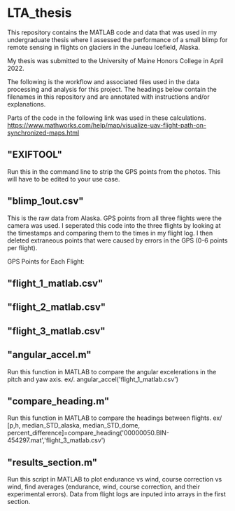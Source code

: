 # LTA_thesis
This repository contains the MATLAB code and data that was used in my undergraduate thesis where I assessed the performance of a small blimp for remote sensing in flights on glaciers in the Juneau Icefield, Alaska. 

My thesis was submitted to the University of Maine Honors College in April 2022. 

The following is the workflow and associated files used in the data processing and analysis for this project. The headings below contain the filenames in this repository and are annotated with instructions and/or explanations. 

Parts of the code in the following link was used in these calculations. 
https://www.mathworks.com/help/map/visualize-uav-flight-path-on-synchronized-maps.html

## "EXIFTOOL" 
Run this in the command line to strip the GPS points from the photos. This will have to be edited to your use case. 

## "blimp_1out.csv"
This is the raw data from Alaska. GPS points from all three flights were the camera was used. I seperated this code into the three flights by looking at the timestamps and comparing them to the times in my flight log. I then deleted extraneous points that were caused by errors in the GPS (0-6 points per flight). 

GPS Points for Each Flight:
## "flight_1_matlab.csv"
## "flight_2_matlab.csv"
## "flight_3_matlab.csv"

## "angular_accel.m"
Run this function in MATLAB to compare the angular excelerations in the pitch and yaw axis.
ex/. angular_accel('flight_1_matlab.csv')

## "compare_heading.m"
Run this function in MATLAB to compare the headings between flights.
ex/ [p,h, median_STD_alaska, median_STD_dome, percent_difference]=compare_heading('00000050.BIN-454297.mat','flight_3_matlab.csv')

## "results_section.m"
Run this script in MATLAB to plot endurance vs wind, course correction vs wind, find averages (endurance, wind, course correction, and their experimental errors). Data from flight logs are inputed into arrays in the first section. 
